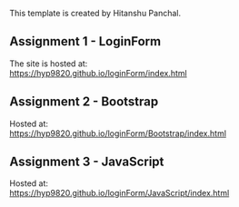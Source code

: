 This template is created by Hitanshu Panchal.  
## Assignment 1 - LoginForm
The site is hosted at:  
https://hyp9820.github.io/loginForm/index.html
## Assignment 2 - Bootstrap
Hosted at:  
https://hyp9820.github.io/loginForm/Bootstrap/index.html
## Assignment 3 - JavaScript  
Hosted at:  
https://hyp9820.github.io/loginForm/JavaScript/index.html
